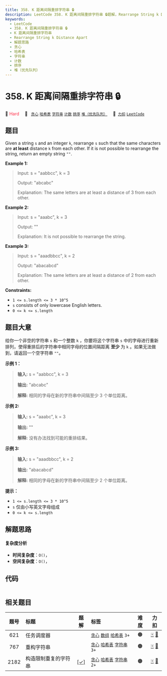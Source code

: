 ```yaml
---
title: 358. K 距离间隔重排字符串 🔒
description: LeetCode 358. K 距离间隔重排字符串 🔒题解，Rearrange String k Distance Apart，包含解题思路、复杂度分析以及完整的 JavaScript 代码实现。
keywords:
  - LeetCode
  - 358. K 距离间隔重排字符串 🔒
  - K 距离间隔重排字符串
  - Rearrange String k Distance Apart
  - 解题思路
  - 贪心
  - 哈希表
  - 字符串
  - 计数
  - 排序
  - 堆（优先队列）
---
```


# 358. K 距离间隔重排字符串 🔒

🔴 <font color=#ff334b>Hard</font>&emsp; 🔖&ensp; [`贪心`](/tag/greedy.md) [`哈希表`](/tag/hash-table.md) [`字符串`](/tag/string.md) [`计数`](/tag/counting.md) [`排序`](/tag/sorting.md) [`堆（优先队列）`](/tag/heap-priority-queue.md)&emsp; 🔗&ensp;[`力扣`](https://leetcode.cn/problems/rearrange-string-k-distance-apart) [`LeetCode`](https://leetcode.com/problems/rearrange-string-k-distance-apart)

## 题目

Given a string `s` and an integer `k`, rearrange `s` such that the same
characters are **at least** distance `k` from each other. If it is not
possible to rearrange the string, return an empty string `""`.



**Example 1:**

> Input: s = "aabbcc", k = 3
> 
> Output: "abcabc"
> 
> Explanation: The same letters are at least a distance of 3 from each other.

**Example 2:**

> Input: s = "aaabc", k = 3
> 
> Output: ""
> 
> Explanation: It is not possible to rearrange the string.

**Example 3:**

> Input: s = "aaadbbcc", k = 2
> 
> Output: "abacabcd"
> 
> Explanation: The same letters are at least a distance of 2 from each other.

**Constraints:**

  * `1 <= s.length <= 3 * 10^5`
  * `s` consists of only lowercase English letters.
  * `0 <= k <= s.length`


## 题目大意

给你一个非空的字符串 `s` 和一个整数 `k` ，你要将这个字符串 `s` 中的字母进行重新排列，使得重排后的字符串中相同字母的位置间隔距离 **至少**
为 `k` 。如果无法做到，请返回一个空字符串 `""`。



**示例 1：**

> 
> 
> 
> 
> 
> **输入:** s = "aabbcc", k = 3
> 
> **输出:** "abcabc" 
> 
> **解释:** 相同的字母在新的字符串中间隔至少 3 个单位距离。
> 
> 

**示例 2:**

> 
> 
> 
> 
> 
> **输入:** s = "aaabc", k = 3
> 
> **输出:** "" 
> 
> **解释:** 没有办法找到可能的重排结果。
> 
> 

**示例  3:**

> 
> 
> 
> 
> 
> **输入:** s = "aaadbbcc", k = 2
> 
> **输出:** "abacabcd"
> 
> **解释:** 相同的字母在新的字符串中间隔至少 2 个单位距离。
> 
> 



**提示：**

  * `1 <= s.length <= 3 * 10^5`
  * `s` 仅由小写英文字母组成
  * `0 <= k <= s.length`


## 解题思路

#### 复杂度分析

- **时间复杂度**：`O()`，
- **空间复杂度**：`O()`，

## 代码

```javascript

```

## 相关题目

<!-- prettier-ignore -->
| 题号 | 标题 | 题解 | 标签 | 难度 | 力扣 |
| :------: | :------ | :------: | :------ | :------: | :------: |
| 621 | 任务调度器 |  |  [`贪心`](/tag/greedy.md) [`数组`](/tag/array.md) [`哈希表`](/tag/hash-table.md) `3+` | 🟠 | [🀄️](https://leetcode.cn/problems/task-scheduler) [🔗](https://leetcode.com/problems/task-scheduler) |
| 767 | 重构字符串 |  |  [`贪心`](/tag/greedy.md) [`哈希表`](/tag/hash-table.md) [`字符串`](/tag/string.md) `3+` | 🟠 | [🀄️](https://leetcode.cn/problems/reorganize-string) [🔗](https://leetcode.com/problems/reorganize-string) |
| 2182 | 构造限制重复的字符串 | [[✓]](/problem/2182.md) |  [`贪心`](/tag/greedy.md) [`哈希表`](/tag/hash-table.md) [`字符串`](/tag/string.md) `2+` | 🟠 | [🀄️](https://leetcode.cn/problems/construct-string-with-repeat-limit) [🔗](https://leetcode.com/problems/construct-string-with-repeat-limit) |